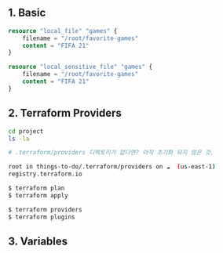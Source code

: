 
## 1. Basic

```tf
resource "local_file" "games" {
	filename = "/root/favorite-games"
	content = "FIFA 21"
}
```

```tf
resource "local_sensitive_file" "games" {
	filename = "/root/favorite-games"
	content = "FIFA 21"
}
```

## 2. Terraform Providers

```sh
cd project
ls -la

# .terraform/providers 디렉토리가 없다면? 아직 초기화 되지 않은 것.
```

```sh
root in things-to-do/.terraform/providers on ☁️  (us-east-1)
registry.terraform.io
```

```bash
$ terraform plan
$ terraform apply

$ terraform providers
$ terraform plugins
```

## 3. Variables

```tf

```